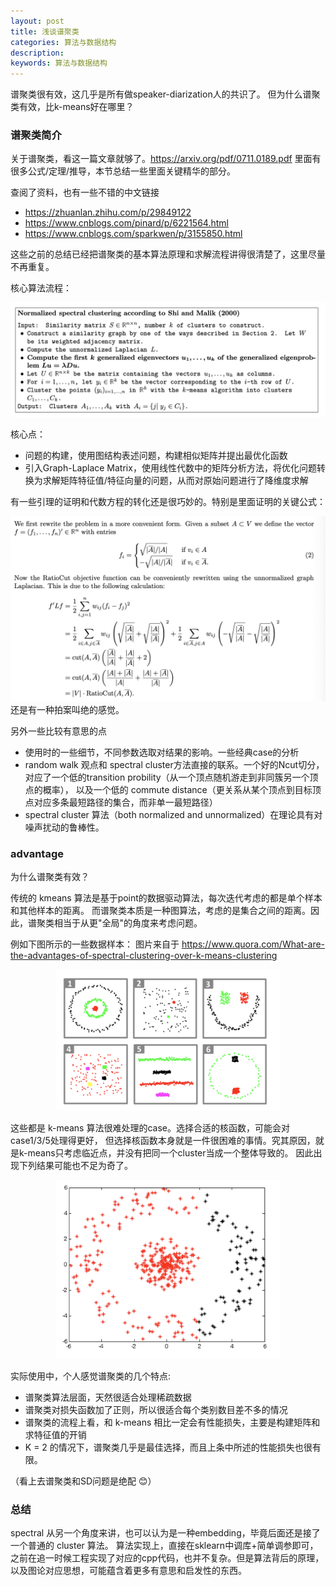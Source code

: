 ```yaml
---
layout: post
title: 浅谈谱聚类 
categories: 算法与数据结构
description: 
keywords: 算法与数据结构
---
```


谱聚类很有效，这几乎是所有做speaker-diarization人的共识了。
但为什么谱聚类有效，比k-means好在哪里？

### 谱聚类简介

关于谱聚类，看这一篇文章就够了。https://arxiv.org/pdf/0711.0189.pdf
里面有很多公式/定理/推导，本节总结一些里面关键精华的部分。

查阅了资料，也有一些不错的中文链接
- https://zhuanlan.zhihu.com/p/29849122
- https://www.cnblogs.com/pinard/p/6221564.html
- https://www.cnblogs.com/sparkwen/p/3155850.html

这些之前的总结已经把谱聚类的基本算法原理和求解流程讲得很清楚了，这里尽量不再重复。

核心算法流程：
<div style="text-align: center"><img src="https://github.com/Liu-Feng-deeplearning/Liu-Feng-deeplearning.github.io/blob/master/images/posts/2021/2021-11-07-spectral-cluster-3.png?raw=true" width="600" /></div>

核心点：
- 问题的构建，使用图结构表述问题，构建相似矩阵并提出最优化函数
- 引入Graph-Laplace Matrix，使用线性代数中的矩阵分析方法，将优化问题转换为求解矩阵特征值/特征向量的问题，从而对原始问题进行了降维度求解

有一些引理的证明和代数方程的转化还是很巧妙的。特别是里面证明的关键公式：
<div style="text-align: center"><img src="https://github.com/Liu-Feng-deeplearning/Liu-Feng-deeplearning.github.io/blob/master/images/posts/2021/2021-11-07-spectral-cluster-4.png?raw=true" width="600" /></div>
还是有一种拍案叫绝的感觉。

另外一些比较有意思的点
- 使用时的一些细节，不同参数选取对结果的影响。一些经典case的分析
- random walk 观点和 spectral cluster方法直接的联系。一个好的Ncut切分，对应了一个低的transition probility（从一个顶点随机游走到非同簇另一个顶点的概率），
以及一个低的 commute distance（更关系从某个顶点到目标顶点对应多条最短路径的集合，而非单一最短路径）
- spectral cluster 算法（both normalized and unnormalized）在理论具有对噪声扰动的鲁棒性。

### advantage

为什么谱聚类有效？

传统的 kmeans 算法是基于point的数据驱动算法，每次迭代考虑的都是单个样本和其他样本的距离。
而谱聚类本质是一种图算法，考虑的是集合之间的距离。因此，谱聚类相当于从更"全局"的角度来考虑问题。

例如下图所示的一些数据样本：
图片来自于 https://www.quora.com/What-are-the-advantages-of-spectral-clustering-over-k-means-clustering

<div style="text-align: center"><img src="https://github.com/Liu-Feng-deeplearning/Liu-Feng-deeplearning.github.io/blob/master/images/posts/2021/2021-11-07-spectral-cluster.png?raw=true" width="360" /></div>

这些都是 k-means 算法很难处理的case。选择合适的核函数，可能会对case1/3/5处理得更好，
但选择核函数本身就是一件很困难的事情。究其原因，就是k-means只考虑临近点，并没有把同一个cluster当成一个整体导致的。
因此出现下列结果可能也不足为奇了。

<div style="text-align: center"><img src="https://github.com/Liu-Feng-deeplearning/Liu-Feng-deeplearning.github.io/blob/master/images/posts/2021/2021-11-07-spectral-cluster-2.png?raw=true" width="360" /></div>

实际使用中，个人感觉谱聚类的几个特点:

- 谱聚类算法层面，天然很适合处理稀疏数据
- 谱聚类对损失函数加了正则，所以很适合每个类别数目差不多的情况
- 谱聚类的流程上看，和 k-means 相比一定会有性能损失，主要是构建矩阵和求特征值的开销
- K = 2 的情况下，谱聚类几乎是最佳选择，而且上条中所述的性能损失也很有限。

（看上去谱聚类和SD问题是绝配 😊）

### 总结

spectral 从另一个角度来讲，也可以认为是一种embedding，毕竟后面还是接了一个普通的 cluster 算法。
算法实现上，直接在sklearn中调库+简单调参即可，之前在追一时候工程实现了对应的cpp代码，也并不复杂。但是算法背后的原理，以及图论对应思想，可能蕴含着更多有意思和启发性的东西。
